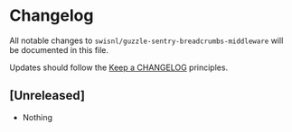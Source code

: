 # Changelog

All notable changes to `swisnl/guzzle-sentry-breadcrumbs-middleware` will be documented in this file.

Updates should follow the [Keep a CHANGELOG](https://keepachangelog.com/) principles.

## [Unreleased]

- Nothing
